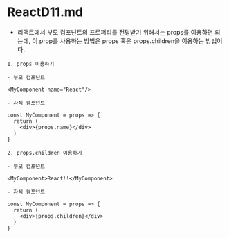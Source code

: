 # ReactD11.md
- 리액트에서 부모 컴포넌트의 프로퍼티를 전달받기 위해서는 props를 이용하면 되는데, 이 prop를 사용하는 방법은 props 혹은 props.children을 이용하는 방법이다.
```
1. props 이용하기

- 부모 컴포넌트

<MyComponent name="React"/>

- 자식 컴포넌트

const MyComponent = props => {
  return (
    <div>{props.name}</div>
  )
}
```
```
2. props.children 이용하기

- 부모 컴포넌트

<MyComponent>React!!</MyComponent>

- 자식 컴포넌트

const MyComponent = props => {
  return (
    <div>{props.children}</div>
  )
}
```